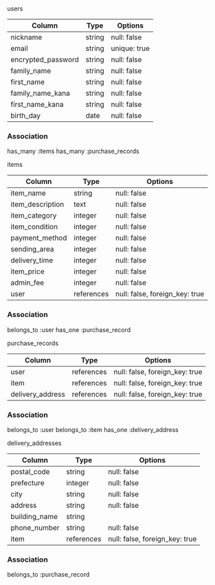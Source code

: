 users

|Column                       |Type   |Options         |
|-----------------------------|-------|----------------|
|nickname                     |string |null: false     |
|email                        |string |unique: true    |
|encrypted_password           |string |null: false     |
|family_name                  |string |null: false     |
|first_name                   |string |null: false     |
|family_name_kana             |string |null: false     |
|first_name_kana              |string |null: false     |
|birth_day                    |date   |null: false     |




### Association
has_many :items
has_many :purchase_records

items

|Column                          |Type     |Options                             |
|--------------------------------|---------|------------------------------------|
|item_name                       |string    |null: false                        |
|item_description                |text      |null: false                        |
|item_category                   |integer   |null: false                        |
|item_condition                  |integer   |null: false                        |
|payment_method                  |integer   |null: false                        |
|sending_area                    |integer   |null: false                        |
|delivery_time                   |integer   |null: false                        |
|item_price                      |integer   |null: false                        |
|admin_fee                       |integer   |null: false                        |
|user                            |references|null: false, foreign_key: true     |

### Association
belongs_to :user
has_one :purchase_record

purchase_records

|Column                   |Type       |Options                            |
|-------------------------|-----------|-----------------------------------|
|user                     |references |null: false, foreign_key: true     |
|item                     |references |null: false, foreign_key: true     |
|delivery_address         |references |null: false, foreign_key: true     |

### Association
belongs_to :user
belongs_to :item
has_one :delivery_address

delivery_addresses

|Column                       |Type      |Options                            |
|-----------------------------|----------|-----------------------------------|
|postal_code                  |string    |null: false                        |
|prefecture                   |integer   |null: false                        |
|city                         |string    |null: false                        |
|address                      |string    |null: false                        |
|building_name                |string    |                                   |
|phone_number                 |string    |null: false                        |
|item                         |references|null: false, foreign_key: true     |

### Association
belongs_to :purchase_record

